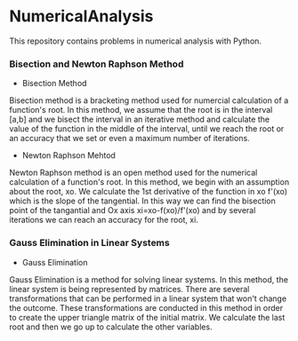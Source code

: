 # NumericalAnalysis
This repository contains problems in numerical analysis with Python.

### Bisection and Newton Raphson Method

- Bisection Method

Bisection method is a bracketing method used for numercial calculation of a function's root. In this method, we assume that the root is in the interval [a,b]
and we bisect the interval in an iterative method and calculate the value of the function in the middle of the interval,
until we reach the root or an accuracy that we set or even a maximum number of iterations.

- Newton Raphson Mehtod 

Newton Raphson method is an open method used for the numerical calculation of a function's root. In this method, we begin with an assumption about the root, xo.
We calculate the 1st derivative of the function in xo f'(xo) which is the slope of the tangential. In this way we can find the bisection point of the tangantial 
and Ox axis xi=xo-f(xo)/f'(xo) and by several iterations we can reach an accuracy for the root, xi.

### Gauss Elimination in Linear Systems

- Gauss Elimination

Gauss Elimination is a method for solving linear systems. In this method, the linear system is being represented by matrices.
There are several transformations that can be performed in a linear system that won't change the outcome. 
These transformations are conducted in this method in order to create the upper triangle matrix of the initial matrix. 
We calculate the last root and then we go up to calculate the other variables. 


